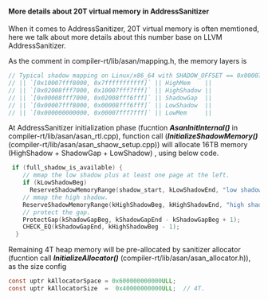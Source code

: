 #### More details about 20T virtual memory in AddressSanitizer

When it comes to AddressSanitizer, 20T virtual memory is often memtioned, here we talk about more details about this number base on LLVM AddressSanitizer.

As the comment in compiler-rt/lib/asan/mapping.h, the memory layers is

```c
// Typical shadow mapping on Linux/x86_64 with SHADOW_OFFSET == 0x00007fff8000:
// || `[0x10007fff8000, 0x7fffffffffff]` || HighMem    ||
// || `[0x02008fff7000, 0x10007fff7fff]` || HighShadow ||
// || `[0x00008fff7000, 0x02008fff6fff]` || ShadowGap  ||
// || `[0x00007fff8000, 0x00008fff6fff]` || LowShadow  ||
// || `[0x000000000000, 0x00007fff7fff]` || LowMem     ||
```

At AddressSanitizer initialization phase (fucntion ***AsanInitInternal()*** in compiler-rt/lib/asan/asan_rtl.cpp), function call (***InitializeShadowMemory()*** (compiler-rt/lib/asan/asan_shaow_setup.cpp)) will allocate 16TB memory (HighShadow + ShadowGap + LowShadow) , using below code.

```c
 if (full_shadow_is_available) {
    // mmap the low shadow plus at least one page at the left.
    if (kLowShadowBeg)
      ReserveShadowMemoryRange(shadow_start, kLowShadowEnd, "low shadow");
    // mmap the high shadow.
    ReserveShadowMemoryRange(kHighShadowBeg, kHighShadowEnd, "high shadow");
    // protect the gap.
    ProtectGap(kShadowGapBeg, kShadowGapEnd - kShadowGapBeg + 1);
    CHECK_EQ(kShadowGapEnd, kHighShadowBeg - 1);
  }
```

Remaining 4T heap memory will be pre-allocated by sanitizer allocator (fucntion call ***InitializeAllocator()*** (compiler-rt/lib/asan/asan_allocator.h)), as the size config

```c
const uptr kAllocatorSpace = 0x600000000000ULL;
const uptr kAllocatorSize  =  0x40000000000ULL;  // 4T.
```

